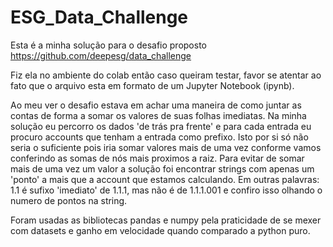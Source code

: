 # ESG_Data_Challenge

Esta é a minha solução para o desafio proposto https://github.com/deepesg/data_challenge

Fiz ela no ambiente do colab então caso queiram testar, favor se atentar ao fato que o arquivo esta em formato de um Jupyter Notebook (ipynb).

Ao meu ver o desafio estava em achar uma maneira de como juntar as contas de forma a somar os valores de suas folhas imediatas. Na minha solução eu percorro os dados 'de trás pra frente' e para cada entrada eu procuro accounts que tenham a entrada como prefixo. Isto por si só não seria o suficiente pois iria somar valores mais de uma vez conforme vamos conferindo as somas de nós mais proximos a raiz. Para evitar de somar mais de uma vez um valor a solução foi encontrar strings com apenas um 'ponto' a mais que a account que estamos calculando. Em outras palavras: 1.1 é sufixo 'imediato' de 1.1.1, mas não é de 1.1.1.001 e confiro isso olhando o numero de pontos na string.

Foram usadas as bibliotecas pandas e numpy pela praticidade de se mexer com datasets e ganho em velocidade quando comparado a python puro.
